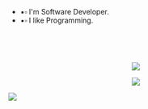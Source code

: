 <!--h1 without bottom border-->
<div id="user-content-toc">
  <ul align="center">
    <summary><h1 style="display: inline-block"> </h1></summary>
  </ul>
</div>
<!--h2 without bottom border-->
<div id="user-content-toc">
  <ul align="center">
    <summary><h2 style="display: inline-block"> </h2></summary>
  </ul>
</div>


<!--Intro start-->
- ▪️▫️ I'm Software Developer.
- ▪️▫️ I like Programming.
<!--h1 without bottom border-->
<div id="user-content-toc">
  <ul align="center">
    <summary><h2 style="display: inline-block"> </h2></summary>
  </ul>
</div>
<!--tech stack icons-->
<p align="center">
  <a href="https://skillicons.dev">
    <img src="https://skillicons.dev/icons?i=git,github,linux,aws,java,python,bash,react,go,docker,kubernetes,js,astro&perline=14" />
  </a>
</p>

<!--profile visit count-->
<div align="center">
  
[![](https://visitcount.itsvg.in/api?id=1010nishant&icon=3&color=6)](https://visitcount.itsvg.in)
  
</div>


<!--horizontal divider(gradiant)-->
<img src="https://user-images.githubusercontent.com/73097560/115834477-dbab4500-a447-11eb-908a-139a6edaec5c.gif">
